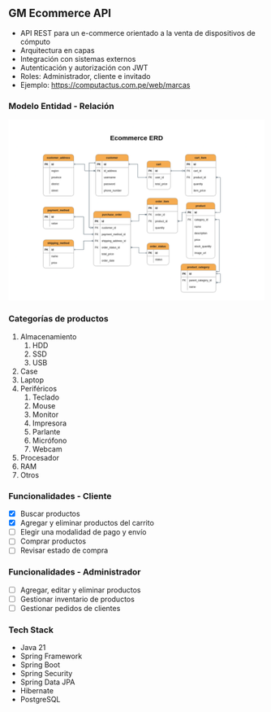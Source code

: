 ## GM Ecommerce API
- API REST para un e-commerce orientado a la venta de dispositivos de cómputo
- Arquitectura en capas
- Integración con sistemas externos
- Autenticación y autorización con JWT
- Roles: Administrador, cliente e invitado
- Ejemplo: https://computactus.com.pe/web/marcas

### Modelo Entidad - Relación
![ER-diagram](./ecommerce-db.drawio.png)


### Categorías de productos
1. Almacenamiento
   1. HDD
   2. SSD
   3. USB
2. Case
3. Laptop
4. Periféricos
   1. Teclado
   2. Mouse
   3. Monitor
   4. Impresora
   5. Parlante
   6. Micrófono
   7. Webcam
5. Procesador
6. RAM
7. Otros

### Funcionalidades - Cliente
- [x] Buscar productos
- [x] Agregar y eliminar productos del carrito
- [ ] Elegir una modalidad de pago y envío
- [ ] Comprar productos
- [ ] Revisar estado de compra

### Funcionalidades - Administrador
- [ ] Agregar, editar y eliminar productos
- [ ] Gestionar inventario de productos
- [ ] Gestionar pedidos de clientes

### Tech Stack
- Java 21
- Spring Framework
- Spring Boot
- Spring Security
- Spring Data JPA
- Hibernate
- PostgreSQL